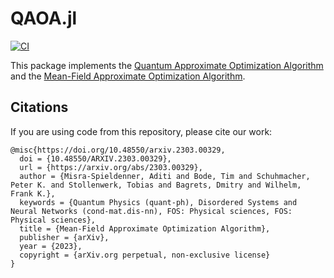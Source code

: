 # QAOA.jl

[![CI](https://github.com/FZJ-PGI-12/QAOA.jl/workflows/CI/badge.svg)](https://github.com/FZJ-PGI-12/QAOA.jl/actions?query=workflow%3ACI)


This package implements the [Quantum Approximate Optimization Algorithm](https://arxiv.org/abs/1411.4028) and the [Mean-Field Approximate Optimization Algorithm](https://arxiv.org/abs/2303.00329).


## Citations

If you are using code from this repository, please cite our work:
```
@misc{https://doi.org/10.48550/arxiv.2303.00329,
  doi = {10.48550/ARXIV.2303.00329},
  url = {https://arxiv.org/abs/2303.00329},
  author = {Misra-Spieldenner, Aditi and Bode, Tim and Schuhmacher, Peter K. and Stollenwerk, Tobias and Bagrets, Dmitry and Wilhelm, Frank K.},
  keywords = {Quantum Physics (quant-ph), Disordered Systems and Neural Networks (cond-mat.dis-nn), FOS: Physical sciences, FOS: Physical sciences},
  title = {Mean-Field Approximate Optimization Algorithm},
  publisher = {arXiv},
  year = {2023},
  copyright = {arXiv.org perpetual, non-exclusive license}
}
```
